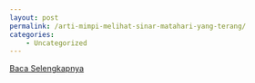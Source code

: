 ```yaml
---
layout: post
permalink: /arti-mimpi-melihat-sinar-matahari-yang-terang/
categories:
    - Uncategorized
---
```


[Baca Selengkapnya](/03)